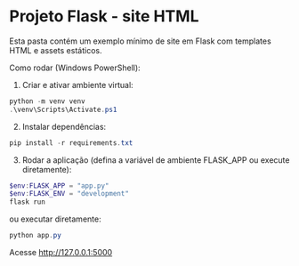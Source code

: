 # Projeto Flask - site HTML

Esta pasta contém um exemplo mínimo de site em Flask com templates HTML e assets estáticos.

Como rodar (Windows PowerShell):

1. Criar e ativar ambiente virtual:

```powershell
python -m venv venv
.\venv\Scripts\Activate.ps1
```

2. Instalar dependências:

```powershell
pip install -r requirements.txt
```

3. Rodar a aplicação (defina a variável de ambiente FLASK_APP ou execute diretamente):

```powershell
$env:FLASK_APP = "app.py"
$env:FLASK_ENV = "development"
flask run
```

ou executar diretamente:

```powershell
python app.py
```

Acesse http://127.0.0.1:5000
